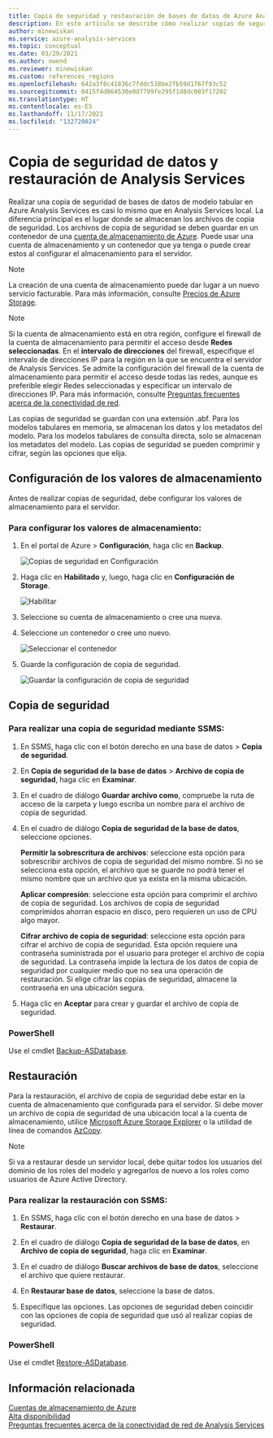 ```yaml
---
title: Copia de seguridad y restauración de bases de datos de Azure Analysis Services | Microsoft Docs
description: En este artículo se describe cómo realizar copias de seguridad y restaurar metadatos y datos del modelo de una base de datos de Azure Analysis Services.
author: minewiskan
ms.service: azure-analysis-services
ms.topic: conceptual
ms.date: 03/29/2021
ms.author: owend
ms.reviewer: minewiskan
ms.custom: references_regions
ms.openlocfilehash: 642a3f8c41836c7fddc538be2fb59d1767f93c52
ms.sourcegitcommit: 0415f4d064530e0d7799fe295f1d8dc003f17202
ms.translationtype: HT
ms.contentlocale: es-ES
ms.lasthandoff: 11/17/2021
ms.locfileid: "132720024"
---
```

# <a name="analysis-services-database-backup-and-restore"></a>Copia de seguridad de datos y restauración de Analysis Services

Realizar una copia de seguridad de bases de datos de modelo tabular en Azure Analysis Services es casi lo mismo que en Analysis Services local. La diferencia principal es el lugar donde se almacenan los archivos de copia de seguridad. Los archivos de copia de seguridad se deben guardar en un contenedor de una [cuenta de almacenamiento de Azure](../storage/common/storage-account-create.md). Puede usar una cuenta de almacenamiento y un contenedor que ya tenga o puede crear estos al configurar el almacenamiento para el servidor.

> [!NOTE]
> La creación de una cuenta de almacenamiento puede dar lugar a un nuevo servicio facturable. Para más información, consulte [Precios de Azure Storage](https://azure.microsoft.com/pricing/details/storage/blobs/).
> 
> 

> [!NOTE]
> Si la cuenta de almacenamiento está en otra región, configure el firewall de la cuenta de almacenamiento para permitir el acceso desde **Redes seleccionadas**. En el **intervalo de direcciones** del firewall, especifique el intervalo de direcciones IP para la región en la que se encuentra el servidor de Analysis Services. Se admite la configuración del firewall de la cuenta de almacenamiento para permitir el acceso desde todas las redes, aunque es preferible elegir Redes seleccionadas y especificar un intervalo de direcciones IP. Para más información, consulte [Preguntas frecuentes acerca de la conectividad de red](/azure/analysis-services/analysis-services-network-faq#backup-and-restore).

Las copias de seguridad se guardan con una extensión .abf. Para los modelos tabulares en memoria, se almacenan los datos y los metadatos del modelo. Para los modelos tabulares de consulta directa, solo se almacenan los metadatos del modelo. Las copias de seguridad se pueden comprimir y cifrar, según las opciones que elija.


## <a name="configure-storage-settings"></a>Configuración de los valores de almacenamiento
Antes de realizar copias de seguridad, debe configurar los valores de almacenamiento para el servidor.


### <a name="to-configure-storage-settings"></a>Para configurar los valores de almacenamiento:
1.  En el portal de Azure > **Configuración**, haga clic en **Backup**.

    ![Copias de seguridad en Configuración](./media/analysis-services-backup/aas-backup-backups.png)

2.  Haga clic en **Habilitado** y, luego, haga clic en **Configuración de Storage**.

    ![Habilitar](./media/analysis-services-backup/aas-backup-enable.png)

3. Seleccione su cuenta de almacenamiento o cree una nueva.

4. Seleccione un contenedor o cree uno nuevo.

    ![Seleccionar el contenedor](./media/analysis-services-backup/aas-backup-container.png)

5. Guarde la configuración de copia de seguridad.

    ![Guardar la configuración de copia de seguridad](./media/analysis-services-backup/aas-backup-save.png)

## <a name="backup"></a>Copia de seguridad

### <a name="to-backup-by-using-ssms"></a>Para realizar una copia de seguridad mediante SSMS:

1. En SSMS, haga clic con el botón derecho en una base de datos > **Copia de seguridad**.

2. En **Copia de seguridad de la base de datos** > **Archivo de copia de seguridad**, haga clic en **Examinar**.

3. En el cuadro de diálogo **Guardar archivo como**, compruebe la ruta de acceso de la carpeta y luego escriba un nombre para el archivo de copia de seguridad. 

4. En el cuadro de diálogo **Copia de seguridad de la base de datos**, seleccione opciones.

    **Permitir la sobrescritura de archivos**: seleccione esta opción para sobrescribir archivos de copia de seguridad del mismo nombre. Si no se selecciona esta opción, el archivo que se guarde no podrá tener el mismo nombre que un archivo que ya exista en la misma ubicación.

    **Aplicar compresión**: seleccione esta opción para comprimir el archivo de copia de seguridad. Los archivos de copia de seguridad comprimidos ahorran espacio en disco, pero requieren un uso de CPU algo mayor. 

    **Cifrar archivo de copia de seguridad**: seleccione esta opción para cifrar el archivo de copia de seguridad. Esta opción requiere una contraseña suministrada por el usuario para proteger el archivo de copia de seguridad. La contraseña impide la lectura de los datos de copia de seguridad por cualquier medio que no sea una operación de restauración. Si elige cifrar las copias de seguridad, almacene la contraseña en una ubicación segura.

5. Haga clic en **Aceptar** para crear y guardar el archivo de copia de seguridad.


### <a name="powershell"></a>PowerShell
Use el cmdlet [Backup-ASDatabase](/powershell/module/sqlserver/backup-asdatabase).

## <a name="restore"></a>Restauración
Para la restauración, el archivo de copia de seguridad debe estar en la cuenta de almacenamiento que configurada para el servidor. Si debe mover un archivo de copia de seguridad de una ubicación local a la cuenta de almacenamiento, utilice [Microsoft Azure Storage Explorer](../vs-azure-tools-storage-manage-with-storage-explorer.md) o la utilidad de línea de comandos [AzCopy](../storage/common/storage-use-azcopy-v10.md). 



> [!NOTE]
> Si va a restaurar desde un servidor local, debe quitar todos los usuarios del dominio de los roles del modelo y agregarlos de nuevo a los roles como usuarios de Azure Active Directory.
> 
> 

### <a name="to-restore-by-using-ssms"></a>Para realizar la restauración con SSMS:

1. En SSMS, haga clic con el botón derecho en una base de datos > **Restaurar**.

2. En el cuadro de diálogo **Copia de seguridad de la base de datos**, en **Archivo de copia de seguridad**, haga clic en **Examinar**.

3. En el cuadro de diálogo **Buscar archivos de base de datos**, seleccione el archivo que quiere restaurar.

4. En **Restaurar base de datos**, seleccione la base de datos.

5. Especifique las opciones. Las opciones de seguridad deben coincidir con las opciones de copia de seguridad que usó al realizar copias de seguridad.


### <a name="powershell"></a>PowerShell

Use el cmdlet [Restore-ASDatabase](/powershell/module/sqlserver/restore-asdatabase).


## <a name="related-information"></a>Información relacionada

[Cuentas de almacenamiento de Azure](../storage/common/storage-account-create.md)  
[Alta disponibilidad](analysis-services-bcdr.md)      
[Preguntas frecuentes acerca de la conectividad de red de Analysis Services](analysis-services-network-faq.yml)
